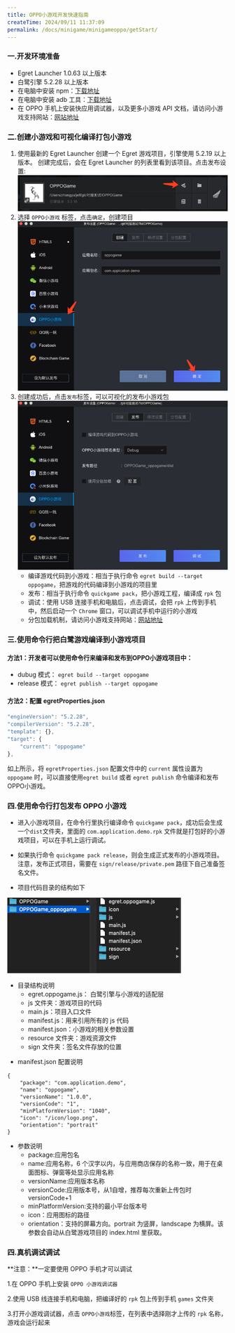 ```yaml
---
title: OPPO小游戏开发快速指南
createTime: 2024/09/11 11:37:09
permalink: /docs/minigame/minigameoppo/getStart/
---
```

### 一.开发环境准备

* Egret Launcher 1.0.63 以上版本
* 白鹭引擎 5.2.28 以上版本
* 在电脑中安装 npm：[下载地址](https://www.npmjs.com/)
* 在电脑中安装 adb 工具：[下载地址](http://adbshell.com/downloads)
* 在 OPPO 手机上安装快应用调试器，以及更多小游戏 API 文档，请访问小游戏支持网站：[网站地址](https://cdofs.oppomobile.com/cdo-activity/static/201810/26/quickgame/documentation/games/use.html)

### 二.创建小游戏和可视化编译打包小游戏

1. 使用最新的 Egret Launcher 创建一个 Egret 游戏项目，引擎使用 5.2.19 以上版本。
创建完成后，会在 Egret Launcher 的列表里看到该项目。点击发布设置:
![](p1.png)
2. 选择 `OPPO小游戏` 标签，点击`确定`，创建项目
![](p2.png)
3. 创建成功后，点击`发布`标签，可以可视化的发布小游戏包
![](p3.png)
	* 编译游戏代码到小游戏：相当于执行命令 `egret build --target oppogame`，把游戏的代码编译到小游戏的项目里
	* 发布：相当于执行命令 `quickgame pack`，把小游戏工程，编译成 `rpk` 包
	* 调试：使用 USB 连接手机和电脑后，点击调试，会把 `rpk` 上传到手机中，然后启动一个 `Chrome` 窗口，可以调试手机中运行的小游戏
	* 分包加载机制，请访问小游戏支持网站：[网站地址](https://cdofs.oppomobile.com/cdo-activity/static/201810/26/quickgame/documentation/subpackage/subpackage.html)



### 三.使用命令行把白鹭游戏编译到小游戏项目
#### 方法1：开发者可以使用命令行来编译和发布到OPPO小游戏项目中：
	
  * dubug 模式： ```egret build --target oppogame```
  * release 模式： ```egret publish --target oppogame```

#### 方法2：配置 egretProperties.json

~~~ javascript
"engineVersion": "5.2.28",
"compilerVersion": "5.2.28",
"template": {},
"target": {
	"current": "oppogame"
},
~~~

如上所示，将 `egretProperties.json` 配置文件中的 `current` 属性设置为 `oppogame` 时，可以直接使用```egret build``` 或者 ```egret publish``` 命令编译和发布OPPO小游戏。

### 四.使用命令行打包发布 OPPO 小游戏
* 进入小游戏项目，在命令行里执行编译命令 `quickgame pack`，成功后会生成一个`dist`文件夹，里面的 `com.application.demo.rpk` 文件就是打包好的小游戏项目，可以在手机上运行调试。
* 如果执行命令 `quickgame pack release`，则会生成正式发布的小游戏项目。注意，发布正式项目，需要在 `sign/release/private.pem` 路径下自己准备签名文件。

* 项目代码目录的结构如下

![](p4.png)

- 目录结构说明
	* egret.oppogame.js： 白鹭引擎与小游戏的适配层
	* js 文件夹：游戏项目的代码
	* main.js：项目入口文件
	* manifest.js：用来引用所有的 js 代码
	* manifest.json：小游戏的相关参数设置
	* resource 文件夹：游戏资源文件
	* sign 文件夹：签名文件存放的位置


* manifest.json 配置说明

```
{
	"package": "com.application.demo",
	"name": "oppogame",
	"versionName": "1.0.0",
	"versionCode": "1",
	"minPlatformVersion": "1040",
	"icon": "/icon/logo.png",
	"orientation": "portrait"
}
```
- 参数说明
	* package:应用包名
	* name:应用名称，6 个汉字以内，与应用商店保存的名称一致，用于在桌面图标、弹窗等处显示应用名称
	* versionName:应用版本名称
	* versionCode:应用版本号，从1自增，推荐每次重新上传包时versionCode+1
	* minPlatformVersion:支持的最小平台版本号
	* icon：应用图标的路径
	* orientation：支持的屏幕方向。portrait 为竖屏，landscape 为横屏。该参数会自动从白鹭游戏项目的 index.html 里获取。


### 四.真机调试调试
**注意：**一定要使用 OPPO 手机才可以调试 

1.在 OPPO 手机上安装 `OPPO 小游戏调试器`

2.使用 USB 线连接手机和电脑，把编译好的 `rpk` 包上传到手机 `games` 文件夹

3.打开小游戏调试器，点击 `OPPO小游戏`标签，在列表中选择刚才上传的 `rpk` 名称，游戏会运行起来
